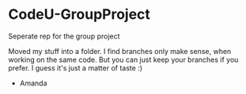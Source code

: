 # CodeU-GroupProject
Seperate rep for the group project

Moved my stuff into a folder. I find branches only make sense, when working on the same code. But you can just keep your branches if you prefer. I guess it's just a matter of taste :)
- Amanda
